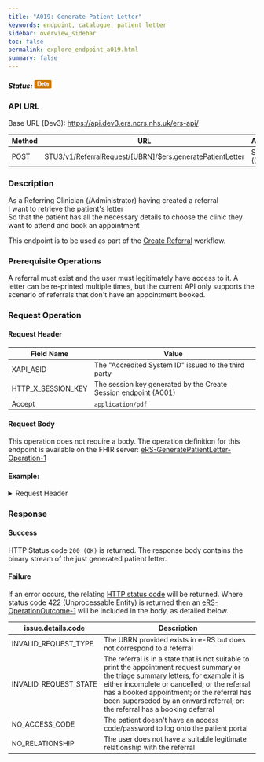 ```yaml
---
title: "A019: Generate Patient Letter"
keywords: endpoint, catalogue, patient letter
sidebar: overview_sidebar
toc: false
permalink: explore_endpoint_a019.html
summary: false
---
```


##### Status: ![Beta](images/icons/api_beta.png)

### API URL

Base URL (Dev3): https://api.dev3.ers.ncrs.nhs.uk/ers-api/

| Method | URL | Authentication |
| -------------| --- | ---------------- |
| POST | STU3/v1/ReferralRequest/[UBRN]/$ers.generatePatientLetter | Session Token [(Details)](develop_business_flow_bf001.html) |

### Description
As a Referring Clinician (/Administrator) having created a referral  
I want to retrieve the patient's letter  
So that the patient has all the necessary details to choose the clinic they want to attend and book an appointment  

This endpoint is to be used as part of the [Create Referral](develop_business_flow_bf004.html) workflow.

### Prerequisite Operations
A referral must exist and the user must legitimately have access to it. A letter can be re-printed multiple times, but the current API only supports the scenario of referrals that don't have an appointment booked.

### Request Operation

#### Request Header

| Field Name | Value |
| ---- | ---- |
| XAPI_ASID | The "Accredited System ID" issued to the third party |
| HTTP_X_SESSION_KEY | The session key generated by the Create Session endpoint (A001)  |
| Accept | `application/pdf` |

#### Request Body
This operation does not require a body.
The operation definition for this endpoint is available on the FHIR server: [eRS-GeneratePatientLetter-Operation-1](https://fhir.nhs.uk/STU3/OperationDefinition/eRS-GeneratePatientLetter-Operation-1)

#### Example:

<details><summary>Request Header</summary>
<br>
  <pre>
  XAPI_ASID:200000000220
  HTTP_X_SESSION_KEY:pro-api-session:9f0ee57a-41a6-4a6b-b50c-d50e61859c81
  Accept:*/*
  Content-Type:application/fhir+json
  </pre>
</details>

### Response

#### Success
HTTP Status code `200 (OK)` is returned.
The response body contains the binary stream of the just generated patient letter.

#### Failure
If an error occurs, the relating [HTTP status code](explore_error_messages.html) will be returned. Where status code 422 (Unprocessable Entity) is returned then an [eRS-OperationOutcome-1](https://fhir.nhs.uk/STU3/StructureDefinition/eRS-OperationOutcome-1) will be included in the body, as detailed below.  

| issue.details.code | Description |
| ------------------ | ------ |
| INVALID_REQUEST_TYPE | The UBRN provided exists in e-RS but does not correspond to a referral |
| INVALID_REQUEST_STATE | The referral is in a state that is not suitable to print the appointment request summary or the triage summary letters, for example it is either incomplete or cancelled; or the referral has a booked appointment; or the referral has been superseded by an onward referral; or: the referral has a booking deferral |  
| NO_ACCESS_CODE | The patient doesn't have an access code/password to log onto the patient portal |
| NO_RELATIONSHIP | The user does not have a suitable legitimate relationship with the referral |
